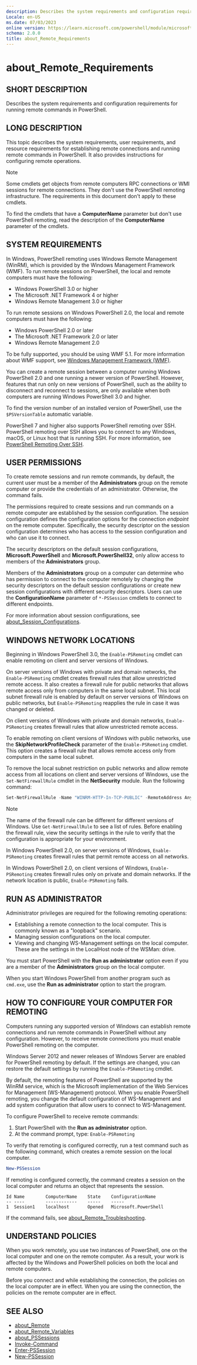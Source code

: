 ```yaml
---
description: Describes the system requirements and configuration requirements for running remote commands in PowerShell.
Locale: en-US
ms.date: 07/03/2023
online version: https://learn.microsoft.com/powershell/module/microsoft.powershell.core/about/about_remote_requirements?view=powershell-5.1&WT.mc_id=ps-gethelp
schema: 2.0.0
title: about_Remote_Requirements
---
```


# about_Remote_Requirements

## SHORT DESCRIPTION
Describes the system requirements and configuration requirements for running
remote commands in PowerShell.

## LONG DESCRIPTION

This topic describes the system requirements, user requirements, and resource
requirements for establishing remote connections and running remote commands
in PowerShell. It also provides instructions for configuring remote
operations.

> [!NOTE]
> Some cmdlets get objects from remote computers RPC connections or WMI
> sessions for remote connections. They don't use the PowerShell remoting
> infrastructure. The requirements in this document don't apply to these
> cmdlets.

To find the cmdlets that have a **ComputerName** parameter but don't use
PowerShell remoting, read the description of the **ComputerName** parameter of
the cmdlets.

## SYSTEM REQUIREMENTS

In Windows, PowerShell remoting uses Windows Remote Management (WinRM), which
is provided by the Windows Management Framework (WMF). To run remote sessions
on PowerShell, the local and remote computers must have the following:

- Windows PowerShell 3.0 or higher
- The Microsoft .NET Framework 4 or higher
- Windows Remote Management 3.0 or higher

To run remote sessions on Windows PowerShell 2.0, the local and remote
computers must have the following:

- Windows PowerShell 2.0 or later
- The Microsoft .NET Framework 2.0 or later
- Windows Remote Management 2.0

To be fully supported, you should be using WMF 5.1. For more information about
WMF support, see [Windows Management Framework (WMF)][02].

You can create a remote session between a computer running Windows PowerShell
2.0 and one running a newer version of PowerShell. However, features that run
only on new versions of PowerShell, such as the ability to disconnect and
reconnect to sessions, are only available when both computers are running
Windows PowerShell 3.0 and higher.

To find the version number of an installed version of PowerShell, use the
`$PSVersionTable` automatic variable.

PowerShell 7 and higher also supports PowerShell remoting over SSH. PowerShell
remoting over SSH allows you to connect to any Windows, macOS, or Linux host
that is running SSH. For more information, see
[PowerShell Remoting Over SSH][01].

## USER PERMISSIONS

To create remote sessions and run remote commands, by default, the current user
must be a member of the **Administrators** group on the remote computer or
provide the credentials of an administrator. Otherwise, the command fails.

The permissions required to create sessions and run commands on a remote
computer are established by the session configuration. The session
configuration defines the configuration options for the connection _endpoint_
on the remote computer. Specifically, the security descriptor on the session
configuration determines who has access to the session configuration and who
can use it to connect.

The security descriptors on the default session configurations,
**Microsoft.PowerShell** and **Microsoft.PowerShell32**, only allow access to
members of the **Administrators** group.

Members of the **Administrators** group on a computer can determine who has
permission to connect to the computer remotely by changing the security
descriptors on the default session configurations or create new session
configurations with different security descriptors. Users can use the
**ConfigurationName** parameter of `*-PSSession` cmdlets to connect to
different endpoints.

For more information about session configurations, see
[about_Session_Configurations][07].

## WINDOWS NETWORK LOCATIONS

Beginning in Windows PowerShell 3.0, the `Enable-PSRemoting` cmdlet can enable
remoting on client and server versions of Windows.

On server versions of Windows with private and domain networks, the
`Enable-PSRemoting` cmdlet creates firewall rules that allow unrestricted
remote access. It also creates a firewall rule for public networks that allows
remote access only from computers in the same local subnet. This local subnet
firewall rule is enabled by default on server versions of Windows on public
networks, but `Enable-PSRemoting` reapplies the rule in case it was changed or
deleted.

On client versions of Windows with private and domain networks,
`Enable-PSRemoting` creates firewall rules that allow unrestricted remote
access.

To enable remoting on client versions of Windows with public networks, use the
**SkipNetworkProfileCheck** parameter of the `Enable-PSRemoting` cmdlet. This
option creates a firewall rule that allows remote access only from computers in
the same local subnet.

To remove the local subnet restriction on public networks and allow remote
access from all locations on client and server versions of Windows, use the
`Set-NetFirewallRule` cmdlet in the **NetSecurity** module. Run the following
command:

```powershell
Set-NetFirewallRule -Name "WINRM-HTTP-In-TCP-PUBLIC" -RemoteAddress Any
```

> [!NOTE]
> The name of the firewall rule can be different for different versions of
> Windows. Use `Get-NetFirewallRule` to see a list of rules. Before enabling
> the firewall rule, view the security settings in the rule to verify that the
> configuration is appropriate for your environment.

In Windows PowerShell 2.0, on server versions of Windows, `Enable-PSRemoting`
creates firewall rules that permit remote access on all networks.

In Windows PowerShell 2.0, on client versions of Windows, `Enable-PSRemoting`
creates firewall rules only on private and domain networks. If the network
location is public, `Enable-PSRemoting` fails.

## RUN AS ADMINISTRATOR

Administrator privileges are required for the following remoting operations:

- Establishing a remote connection to the local computer. This is commonly
  known as a "loopback" scenario.
- Managing session configurations on the local computer.
- Viewing and changing WS-Management settings on the local computer. These are
  the settings in the LocalHost node of the WSMan: drive.

You must start PowerShell with the **Run as administrator** option even if you
are a member of the **Administrators** group on the local computer.

When you start Windows PowerShell from another program such as `cmd.exe`, use
the **Run as administrator** option to start the program.

## HOW TO CONFIGURE YOUR COMPUTER FOR REMOTING

Computers running any supported version of Windows can establish remote
connections and run remote commands in PowerShell without any configuration.
However, to receive remote connections you must enable PowerShell remoting on
the computer.

Windows Server 2012 and newer releases of Windows Server are enabled for
PowerShell remoting by default. If the settings are changed, you can
restore the default settings by running the `Enable-PSRemoting` cmdlet.

By default, the remoting features of PowerShell are supported by the WinRM
service, which is the Microsoft implementation of the Web Services for
Management (WS-Management) protocol. When you enable PowerShell remoting, you
change the default configuration of WS-Management and add system configuration
that allow users to connect to WS-Management.

To configure PowerShell to receive remote commands:

1. Start PowerShell with the **Run as administrator** option.
1. At the command prompt, type: `Enable-PSRemoting`

To verify that remoting is configured correctly, run a test command such as
the following command, which creates a remote session on the local computer.

```powershell
New-PSSession
```

If remoting is configured correctly, the command creates a session on the local
computer and returns an object that represents the session.

```Output
Id Name        ComputerName    State    ConfigurationName
-- ----        ------------    -----    -----
1  Session1    localhost       Opened   Microsoft.PowerShell
```

If the command fails, see [about_Remote_Troubleshooting][04].

## UNDERSTAND POLICIES

When you work remotely, you use two instances of PowerShell, one on the local
computer and one on the remote computer. As a result, your work is affected by
the Windows and PowerShell policies on both the local and remote computers.

Before you connect and while establishing the connection, the policies on
the local computer are in effect. When you are using the connection, the
policies on the remote computer are in effect.

## SEE ALSO

- [about_Remote][06]
- [about_Remote_Variables][05]
- [about_PSSessions][03]
- [Invoke-Command][09]
- [Enter-PSSession][08]
- [New-PSSession][10]

<!-- link references -->
[01]: /powershell/scripting/learn/remoting/ssh-remoting-in-powershell-core
[02]: /powershell/scripting/windows-powershell/wmf/overview
[03]: about_PSSessions.md
[04]: about_Remote_Troubleshooting.md
[05]: about_Remote_Variables.md
[06]: about_Remote.md
[07]: about_Session_Configurations.md
[08]: xref:Microsoft.PowerShell.Core.Enter-PSSession
[09]: xref:Microsoft.PowerShell.Core.Invoke-Command
[10]: xref:Microsoft.PowerShell.Core.New-PSSession
